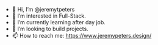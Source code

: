 - 👋 Hi, I’m @jeremytpeters
- 👀 I’m interested in Full-Stack.
- 🌱 I’m currently learning after day job.
- 💞️ I’m looking to build projects.
- 📫 How to reach me: 
https://www.jeremypeters.design/
<!---
jeremytpeters/jeremytpeters is a ✨ special ✨ repository because its `README.md` (this file) appears on your GitHub profile.
You can click the Preview link to take a look at your changes.
--->
